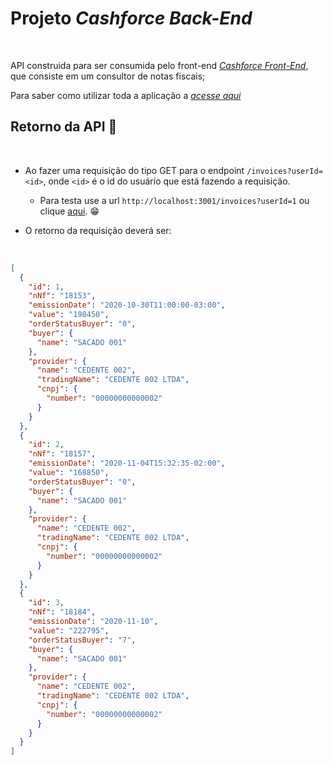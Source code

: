 # Projeto *Cashforce Back-End*

<br>

API construida para ser consumida pelo front-end [*Cashforce Front-End*](https://github.com/dihsantanna/cashforce-front-end), que consiste em um consultor de notas fiscais;


Para saber como utilizar toda a aplicação a [*acesse aqui*](https://github.com/dihsantanna/cashforce-fullstack)


## Retorno da API :newspaper:

<br>

* Ao fazer uma requisição do tipo GET para o endpoint `/invoices?userId=<id>`, onde `<id>` é o id do usuário que está fazendo a requisição.

  - Para testa use a url `http://localhost:3001/invoices?userId=1` ou clique [aqui](http://localhost:3001/invoices?userId=1). :grin:

* O retorno da requisição deverá ser:

<br>

  ```json
  [
    {
      "id": 1,
      "nNf": "18153",
      "emissionDate": "2020-10-30T11:00:00-03:00",
      "value": "198450",
      "orderStatusBuyer": "0",
      "buyer": {
        "name": "SACADO 001"
      },
      "provider": {
        "name": "CEDENTE 002",
        "tradingName": "CEDENTE 002 LTDA",
        "cnpj": {
          "number": "00000000000002"
        }
      }
    },
    {
      "id": 2,
      "nNf": "18157",
      "emissionDate": "2020-11-04T15:32:35-02:00",
      "value": "168850",
      "orderStatusBuyer": "0",
      "buyer": {
        "name": "SACADO 001"
      },
      "provider": {
        "name": "CEDENTE 002",
        "tradingName": "CEDENTE 002 LTDA",
        "cnpj": {
          "number": "00000000000002"
        }
      }
    },
    {
      "id": 3,
      "nNf": "18184",
      "emissionDate": "2020-11-10",
      "value": "222795",
      "orderStatusBuyer": "7",
      "buyer": {
        "name": "SACADO 001"
      },
      "provider": {
        "name": "CEDENTE 002",
        "tradingName": "CEDENTE 002 LTDA",
        "cnpj": {
          "number": "00000000000002"
        }
      }
    }
  ]
  ```
